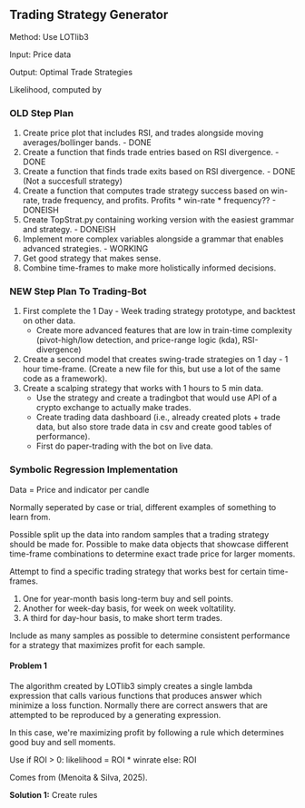 ## Trading Strategy Generator

Method: Use LOTlib3

Input: Price data

Output: Optimal Trade Strategies

Likelihood, computed by 


### OLD Step Plan
1. Create price plot that includes RSI, and trades alongside moving averages/bollinger bands. - DONE
2. Create a function that finds trade entries based on RSI divergence. - DONE
3. Create a function that finds trade exits based on RSI divergence. - DONE (Not a succesfull strategy)
4. Create a function that computes trade strategy success based on win-rate, trade frequency, and profits. Profits * win-rate * frequency?? - DONEISH
5. Create TopStrat.py containing working version with the easiest grammar and strategy. - DONEISH
6. Implement more complex variables alongside a grammar that enables advanced strategies. - WORKING
7. Get good strategy that makes sense.
8. Combine time-frames to make more holistically informed decisions.

### NEW Step Plan To Trading-Bot
1. First complete the 1 Day - Week trading strategy prototype, and backtest on other data.
    -  Create more advanced features that are low in train-time complexity (pivot-high/low detection, and price-range logic (kda), RSI-divergence)
2. Create a second model that creates swing-trade strategies on 1 day - 1 hour time-frame. (Create a new file for this, but use a lot of the same code as a framework).
3. Create a scalping strategy that works with 1 hours to 5 min data.
    - Use the strategy and create a tradingbot that would use API of a crypto exchange to actually make trades.
    - Create trading data dashboard (i.e., already created plots + trade data, but also store trade data in csv and create good tables of performance).
    - First do paper-trading with the bot on live data.

### Symbolic Regression Implementation
Data = Price and indicator per candle

Normally seperated by case or trial, different examples of something to learn from.

Possible split up the data into random samples that a trading strategy should be made for. Possible to make data objects that showcase different time-frame combinations to determine exact trade price for larger moments.

Attempt to find a specific trading strategy that works best for certain time-frames. 
1. One for year-month basis long-term buy and sell points.
2. Another for week-day basis, for week on week voltatility.
3. A third for day-hour basis, to make short term trades.

Include as many samples as possible to determine consistent performance for a strategy that maximizes profit for each sample.



#### Problem 1

The algorithm created by LOTlib3 simply creates a single lambda expression that calls various functions that produces answer which minimize a loss function. Normally there are correct answers that are attempted to be reproduced by a generating expression.

In this case, we're maximizing profit by following a rule which determines good buy and sell moments.

Use if ROI > 0:
        likelihood = ROI * winrate
    else: ROI

Comes from (Menoita & Silva, 2025).



**Solution 1:** Create rules

